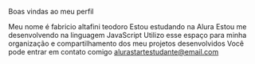  Boas vindas ao meu perfil

Meu nome é fabricio altafini teodoro
Estou estudando na Alura
Estou me desenvolvendo na linguagem JavaScript
Utilizo esse espaço para minha organização e compartilhamento dos meu projetos desenvolvidos
Você pode entrar em contato comigo 
alurastartestudante@email.com


